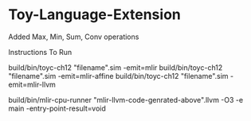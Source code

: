 # Toy-Language-Extension

Added Max, Min, Sum, Conv operations 

Instructions To Run

build/bin/toyc-ch12 "filename".sim -emit=mlir
build/bin/toyc-ch12 "filename".sim -emit=mlir-affine
build/bin/toyc-ch12 "filename".sim -emit=mlir-llvm

build/bin/mlir-cpu-runner "mlir-llvm-code-genrated-above".llvm -O3 -e main -entry-point-result=void

